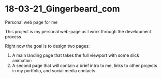 # 18-03-21_Gingerbeard_com
Personal web page for me

This project is my personal web-page as I work through the development process

Right now the goal is to design two pages:
1) A main landing page that takes the full viewport with some slick animation
2) A second page that will contain a brief intro to me, links to other projects in my portfolio, and social media contacts
